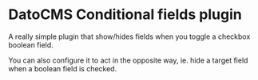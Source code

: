 # DatoCMS Conditional fields plugin

A really simple plugin that show/hides fields when you toggle a checkbox boolean field.

You can also configure it to act in the opposite way, ie. hide a target field when a boolean field is checked.
